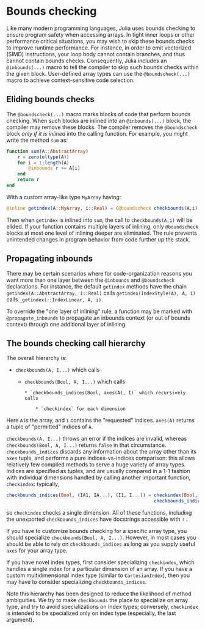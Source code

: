 # Bounds checking

Like many modern programming languages, Julia uses bounds checking to ensure program safety when accessing arrays. In tight inner loops or other performance critical situations, you may wish to skip these bounds checks to improve runtime performance. For instance, in order to emit vectorized (SIMD) instructions, your loop body cannot contain branches, and thus cannot contain bounds checks. Consequently, Julia includes an `@inbounds(...)` macro to tell the compiler to skip such bounds checks within the given block. User-defined array types can use the `@boundscheck(...)` macro to achieve context-sensitive code selection.

## Eliding bounds checks

The `@boundscheck(...)` macro marks blocks of code that perform bounds checking. When such blocks are inlined into an `@inbounds(...)` block, the compiler may remove these blocks. The compiler removes the `@boundscheck` block *only if it is inlined* into the calling function. For example, you might write the method `sum` as:

```julia
function sum(A::AbstractArray)
    r = zero(eltype(A))
    for i = 1:length(A)
        @inbounds r += A[i]
    end
    return r
end
```

With a custom array-like type `MyArray` having:

```julia
@inline getindex(A::MyArray, i::Real) = (@boundscheck checkbounds(A,i); A.data[to_index(i)])
```

Then when `getindex` is inlined into `sum`, the call to `checkbounds(A,i)` will be elided. If your function contains multiple layers of inlining, only `@boundscheck` blocks at most one level of inlining deeper are eliminated. The rule prevents unintended changes in program behavior from code further up the stack.

## Propagating inbounds

There may be certain scenarios where for code-organization reasons you want more than one layer between the `@inbounds` and `@boundscheck` declarations. For instance, the default `getindex` methods have the chain `getindex(A::AbstractArray, i::Real)` calls `getindex(IndexStyle(A), A, i)` calls `_getindex(::IndexLinear, A, i)`.

To override the "one layer of inlining" rule, a function may be marked with `@propagate_inbounds` to propagate an inbounds context (or out of bounds context) through one additional layer of inlining.

## The bounds checking call hierarchy

The overall hierarchy is:

* `checkbounds(A, I...)` which calls
    
  * `checkbounds(Bool, A, I...)` which calls
        
        * `checkbounds_indices(Bool, axes(A), I)` which recursively calls
            
            * `checkindex` for each dimension

Here `A` is the array, and `I` contains the "requested" indices. `axes(A)` returns a tuple of "permitted" indices of `A`.

`checkbounds(A, I...)` throws an error if the indices are invalid, whereas `checkbounds(Bool, A, I...)` returns `false` in that circumstance. `checkbounds_indices` discards any information about the array other than its `axes` tuple, and performs a pure indices-vs-indices comparison: this allows relatively few compiled methods to serve a huge variety of array types. Indices are specified as tuples, and are usually compared in a 1-1 fashion with individual dimensions handled by calling another important function, `checkindex`: typically,

```julia
checkbounds_indices(Bool, (IA1, IA...), (I1, I...)) = checkindex(Bool, IA1, I1) &
                                                      checkbounds_indices(Bool, IA, I)
```

so `checkindex` checks a single dimension. All of these functions, including the unexported `checkbounds_indices` have docstrings accessible with `?` .

If you have to customize bounds checking for a specific array type, you should specialize `checkbounds(Bool, A, I...)`. However, in most cases you should be able to rely on `checkbounds_indices` as long as you supply useful `axes` for your array type.

If you have novel index types, first consider specializing `checkindex`, which handles a single index for a particular dimension of an array. If you have a custom multidimensional index type (similar to `CartesianIndex`), then you may have to consider specializing `checkbounds_indices`.

Note this hierarchy has been designed to reduce the likelihood of method ambiguities. We try to make `checkbounds` the place to specialize on array type, and try to avoid specializations on index types; conversely, `checkindex` is intended to be specialized only on index type (especially, the last argument).